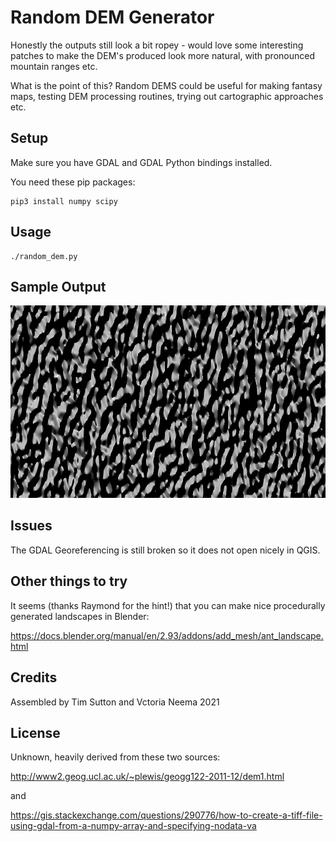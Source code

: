 # Random DEM Generator

Honestly the outputs still look a bit ropey - would love some interesting patches to make
the DEM's produced look more natural, with pronounced mountain ranges etc.

What is the point of this? Random DEMS could be useful for making fantasy maps, testing DEM
processing routines, trying out cartographic approaches etc.


## Setup

Make sure you have GDAL and GDAL Python bindings installed.

You need these pip packages:

```
pip3 install numpy scipy
```

## Usage

```
./random_dem.py
```

## Sample Output

![Example Output](example.png)


## Issues

The GDAL Georeferencing is still broken so it does not open nicely in QGIS.

## Other things to try

It seems (thanks Raymond for the hint!) that you can make nice procedurally generated
landscapes in Blender:

https://docs.blender.org/manual/en/2.93/addons/add_mesh/ant_landscape.html

## Credits

Assembled by Tim Sutton and Vctoria Neema
2021

## License

Unknown, heavily derived from these two sources:

http://www2.geog.ucl.ac.uk/~plewis/geogg122-2011-12/dem1.html

and

https://gis.stackexchange.com/questions/290776/how-to-create-a-tiff-file-using-gdal-from-a-numpy-array-and-specifying-nodata-va
